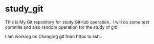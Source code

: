 # study_git

This is My Git repository for study GitHub operation..
I will do some test commits and also random operation for the study of git!

I am working on Changing git from https to ssh..
